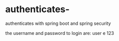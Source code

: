# authenticates-
authenticates  with spring boot and spring security


the username and password to login are: user e 123
